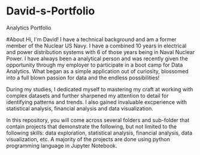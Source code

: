 # David-s-Portfolio
Analytics Portfolio

#About
Hi, I'm David! I have a technical background and am a former member of the Nuclear US Navy. I have a combined 10 years in electrical and power distribution systems with 6 of those years being in Naval Nuclear Power. I have always been a analytical person and was recently given the opportunity through my employer to participate in a boot camp for Data Analytics. What began as a simple application out of curiosity, blossomed into a full blown passion for data and the endless possibilities!

During my studies, I dedicated myself to mastering my craft at working with complex datasets and further sharpened my attention to detail for identifying patterns and trends. I also gained invaluable excperience with statistical analysis, financial analysis and data visualization.

In this repository, you will come across several folders and sub-folder that contain projects that demonstrate the following, but not limited to the following skills: data exploration, statistical analysis, financial analysis, data visualization, etc. A majority of the projects are done using python programming language in Jupyter Notebook.
